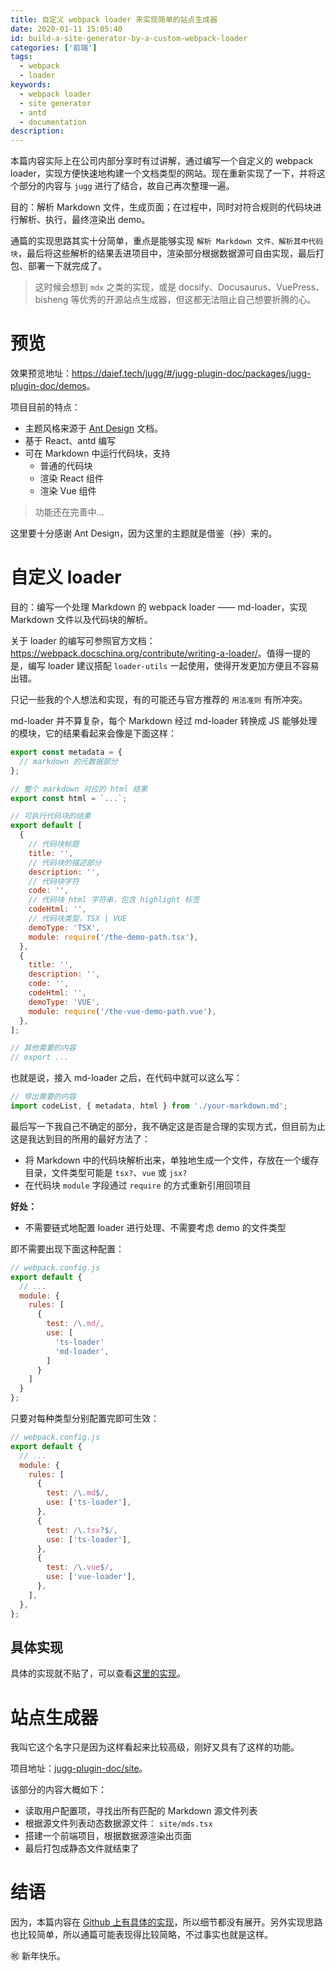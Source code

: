 ```yaml
---
title: 自定义 webpack loader 来实现简单的站点生成器
date: 2020-01-11 15:05:40
id: build-a-site-generator-by-a-custom-webpack-loader
categories: ['前端']
tags:
  - webpack
  - loader
keywords:
  - webpack loader
  - site generator
  - antd
  - documentation
description:
---
```


本篇内容实际上在公司内部分享时有过讲解，通过编写一个自定义的 webpack loader，实现方便快速地构建一个文档类型的网站。现在重新实现了一下，并将这个部分的内容与 `jugg` 进行了结合，故自己再次整理一遍。

<!-- more -->

目的：解析 Markdown 文件，生成页面；在过程中，同时对符合规则的代码块进行解析、执行，最终渲染出 demo。

通篇的实现思路其实十分简单，重点是能够实现 `解析 Markdown 文件、解析其中代码块`，最后将这些解析的结果丢进项目中，渲染部分根据数据源可自由实现，最后打包、部署一下就完成了。

> 这时候会想到 `mdx` 之类的实现，或是 docsify、Docusaurus、VuePress、bisheng 等优秀的开源站点生成器，但这都无法阻止自己想要折腾的心。

# 预览

效果预览地址：<https://daief.tech/jugg/#/jugg-plugin-doc/packages/jugg-plugin-doc/demos>。

项目目前的特点：

- 主题风格来源于 [Ant Design](https://ant.design/index-cn) 文档。
- 基于 React、antd 编写
- 可在 Markdown 中运行代码块，支持
  - 普通的代码块
  - 渲染 React 组件
  - 渲染 Vue 组件

> 功能还在完善中...

这里要十分感谢 Ant Design，因为这里的主题就是借鉴（~~抄~~）来的。

# 自定义 loader

目的：编写一个处理 Markdown 的 webpack loader —— md-loader，实现 Markdown 文件以及代码块的解析。

关于 loader 的编写可参照官方文档：<https://webpack.docschina.org/contribute/writing-a-loader/>。值得一提的是，编写 loader 建议搭配 `loader-utils` 一起使用，使得开发更加方便且不容易出错。

只记一些我的个人想法和实现，有的可能还与官方推荐的 `用法准则` 有所冲突。

md-loader 并不算复杂，每个 Markdown 经过 md-loader 转换成 JS 能够处理的模块，它的结果看起来会像是下面这样：

```js
export const metadata = {
  // markdown 的元数据部分
};

// 整个 markdown 对应的 html 结果
export const html = `...`;

// 可执行代码块的结果
export default [
  {
    // 代码块标题
    title: '',
    // 代码块的描述部分
    description: '',
    // 代码块字符
    code: '',
    // 代码块 html 字符串，包含 highlight 标签
    codeHtml: '',
    // 代码块类型，TSX | VUE
    demoType: 'TSX',
    module: require('/the-demo-path.tsx'),
  },
  {
    title: '',
    description: '',
    code: '',
    codeHtml: '',
    demoType: 'VUE',
    module: require('/the-vue-demo-path.vue'),
  },
];

// 其他需要的内容
// export ...
```

也就是说，接入 md-loader 之后，在代码中就可以这么写：

```ts
// 导出需要的内容
import codeList, { metadata, html } from './your-markdown.md';
```

最后写一下我自己不确定的部分，我不确定这是否是合理的实现方式，但目前为止这是我达到目的所用的最好方法了：

- 将 Markdown 中的代码块解析出来，单独地生成一个文件，存放在一个缓存目录，文件类型可能是 `tsx?`、`vue` 或 `jsx?`
- 在代码块 `module` 字段通过 `require` 的方式重新引用回项目

**好处：**

- 不需要链式地配置 loader 进行处理、不需要考虑 demo 的文件类型

即不需要出现下面这种配置：

```js
// webpack.config.js
export default {
  // ...
  module: {
    rules: [
      {
        test: /\.md/,
        use: [
          'ts-loader'
          'md-loader',
        ]
      }
    ]
  }
};
```

只要对每种类型分别配置完即可生效：

```js
// webpack.config.js
export default {
  // ...
  module: {
    rules: [
      {
        test: /\.md$/,
        use: ['ts-loader'],
      },
      {
        test: /\.tsx?$/,
        use: ['ts-loader'],
      },
      {
        test: /\.vue$/,
        use: ['vue-loader'],
      },
    ],
  },
};
```

## 具体实现

具体的实现就不贴了，可以查看[这里的实现](https://github.com/daief/jugg/blob/master/packages/jugg-plugin-doc/src/loader/md.ts)。

# 站点生成器

我叫它这个名字只是因为这样看起来比较高级，刚好又具有了这样的功能。

项目地址：[jugg-plugin-doc/site](https://github.com/daief/jugg/tree/master/packages/jugg-plugin-doc/site)。

该部分的内容大概如下：

- 读取用户配置项，寻找出所有匹配的 Markdown 源文件列表
- 根据源文件列表动态数据源文件： `site/mds.tsx`
- 搭建一个前端项目，根据数据源渲染出页面
- 最后打包成静态文件就结束了

# 结语

因为，本篇内容在 [Github 上有具体的实现](https://github.com/daief/jugg/tree/master/packages/jugg-plugin-doc)，所以细节都没有展开。另外实现思路也比较简单，所以通篇可能表现得比较简略，不过事实也就是这样。

㊗ 新年快乐。
